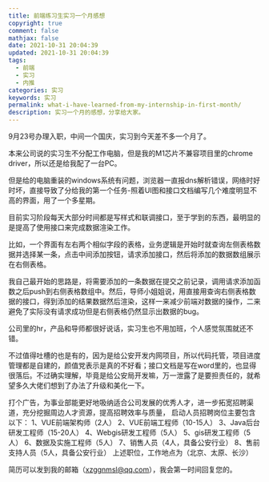 ```yaml
---
title: 前端练习生实习一个月感想
copyright: true
comment: false
mathjax: false
date: 2021-10-31 20:04:39
updated: 2021-10-31 20:04:39
tags:
  - 前端
  - 实习
  - 内推
categories: 实习
keywords: 实习
permalink: what-i-have-learned-from-my-internship-in-first-month/
description: 实习一个月的感想，分享给大家。
---
```


9月23号办理入职，中间一个国庆，实习到今天差不多一个月了。

<!--more-->
本来公司说的实习生不分配工作电脑，但是我的M1芯片不兼容项目里的chrome driver，所以还是给我配了一台PC。

但是给的电脑重装的windows系统有问题，浏览器一直报dns解析错误，网络时好时坏，直接导致了分给我的第一个任务-照着UI图和接口文档编写几个难度明显不高的界面，用了一个多星期。

目前实习阶段每天大部分时间都是写样式和联调接口，至于学到的东西，最明显的是提高了使用接口来完成数据渲染工作。

比如，一个界面有左右两个相似字段的表格，业务逻辑是开始时就查询左侧表格数据并选择某一条，点击中间添加按钮，请求添加接口，然后将添加的数据数组展示在右侧表格。

我自己最开始的思路是，将需要添加的一条数据在提交之前记录，调用请求添加函数之后push到右侧表格数组中。然后，导师小姐姐说，用直接用查询右侧表格数据的接口，得到添加的结果数据然后渲染，这样一来减少前端对数据的操作，二来避免了实际没有请求成功但是右侧表格仍然显示出数据的bug。

公司里的hr，产品和导师都很好说话，实习生也不用加班，个人感觉氛围就还不错。

不过值得吐槽的也是有的，因为是给公安开发内网项目，所以代码托管，项目进度管理都是自建的，颜值党表示是真的不好看；接口文档是写在word里的，也显得很落后。不过确实理解，毕竟是给公安局开发嘛，万一泄露了是要担责任的，就希望多久大佬们想到了办法了升级和美化一下。

打个广告，为事业部能更好地吸纳适合公司发展的优秀人才，进一步拓宽招聘渠道，充分挖掘周边人才资源，提高招聘效率与质量， 启动人员招聘岗位主要包含以下：
1、VUE前端架构师（2人）
2、VUE前端工程师（10-15人）
3、Java后台研发工程师（15-20人）
4、Webgis研发工程师（5人）
5、gis研发工程师（5人）
6、数据及实施工程师（5人）
7、销售人员（4人，具备公安行业）
8、售前支持人员（5人，具备公安行业）
上述职位，工作地点为（北京、太原、长沙）

简历可以发到我的邮箱（<xzggnmsl@qq.com>），我会第一时间回复您的。
